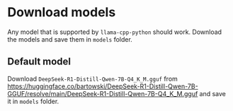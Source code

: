 # Download models

Any model that is supported by `llama-cpp-python` should work.
Download the models and save them in `models` folder.

## Default model

Download `DeepSeek-R1-Distill-Qwen-7B-Q4_K_M.gguf` from https://huggingface.co/bartowski/DeepSeek-R1-Distill-Qwen-7B-GGUF/resolve/main/DeepSeek-R1-Distill-Qwen-7B-Q4_K_M.gguf
and save it in `models` folder.
